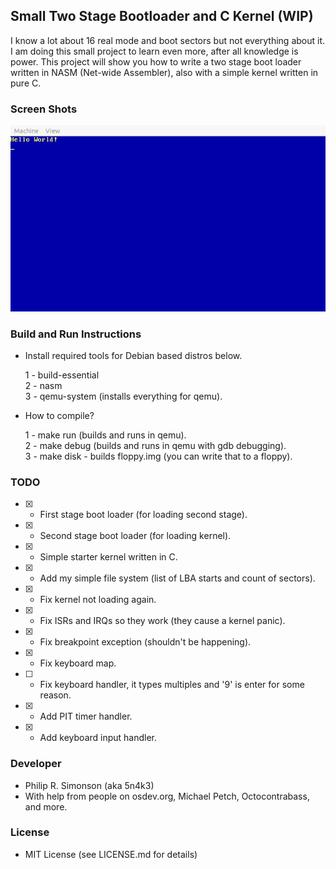 ## Small Two Stage Bootloader and C Kernel (WIP)

I know a lot about 16 real mode and boot sectors but not everything about it. I
am doing this small project to learn even more, after all knowledge is power. This
project will show you how to write a two stage boot loader written in NASM (Net-wide Assembler), also with a simple kernel
written in pure C.

### Screen Shots

![Screen shot as of July 2, 2020!](screenshots/screenshot01.png)

### Build and Run Instructions

 - Install required tools for Debian based distros below.

    1 - build-essential\
    2 - nasm\
    3 - qemu-system (installs everything for qemu).

 - How to compile?

    1 - make run (builds and runs in qemu).\
    2 - make debug (builds and runs in qemu with gdb debugging).\
    3 - make disk - builds floppy.img (you can write that to a floppy).

### TODO

 - [x] - First stage boot loader (for loading second stage).
 - [x] - Second stage boot loader (for loading kernel).
 - [x] - Simple starter kernel written in C.
 - [x] - Add my simple file system (list of LBA starts and count of sectors).
 - [x] - Fix kernel not loading again.
 - [x] - Fix ISRs and IRQs so they work (they cause a kernel panic).
 - [x] - Fix breakpoint exception (shouldn't be happening).
 - [x] - Fix keyboard map.
 - [ ] - Fix keyboard handler, it types multiples and '9' is enter for some reason.
 - [x] - Add PIT timer handler.
 - [x] - Add keyboard input handler.

### Developer

 - Philip R. Simonson (aka 5n4k3)
 - With help from people on osdev.org, Michael Petch, Octocontrabass, and more.

### License

 - MIT License (see LICENSE.md for details)
